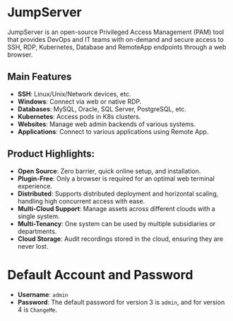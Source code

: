 # JumpServer

JumpServer is an open-source Privileged Access Management (PAM) tool that provides DevOps and IT teams with on-demand and secure access to SSH, RDP, Kubernetes, Database and RemoteApp endpoints through a web browser.

## Main Features

- **SSH**: Linux/Unix/Network devices, etc.
- **Windows**: Connect via web or native RDP.
- **Databases**: MySQL, Oracle, SQL Server, PostgreSQL, etc.
- **Kubernetes**: Access pods in K8s clusters.
- **Websites**: Manage web admin backends of various systems.
- **Applications**: Connect to various applications using Remote App.

## Product Highlights:

- **Open Source**: Zero barrier, quick online setup, and installation.
- **Plugin-Free**: Only a browser is required for an optimal web terminal experience.
- **Distributed**: Supports distributed deployment and horizontal scaling, handling high concurrent access with ease.
- **Multi-Cloud Support**: Manage assets across different clouds with a single system.
- **Multi-Tenancy**: One system can be used by multiple subsidiaries or departments.
- **Cloud Storage**: Audit recordings stored in the cloud, ensuring they are never lost.

# Default Account and Password

- **Username**: `admin`
- **Password**: The default password for version 3 is `admin`, and for version 4 is `ChangeMe`.

